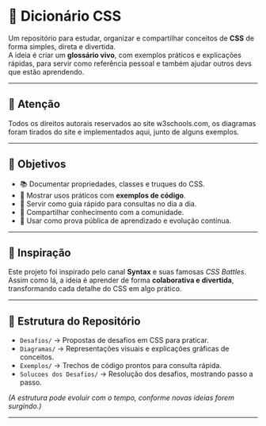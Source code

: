 # 📖 Dicionário CSS  

Um repositório para estudar, organizar e compartilhar conceitos de **CSS** de forma simples, direta e divertida.  
A ideia é criar um **glossário vivo**, com exemplos práticos e explicações rápidas, para servir como referência pessoal e também ajudar outros devs que estão aprendendo.

---

## 🔴 Atenção

Todos os direitos autorais reservados ao site w3schools.com, os diagramas foram tirados do site e implementados aqui, junto de alguns exemplos.

---

## 🚀 Objetivos
- 📚 Documentar propriedades, classes e truques do CSS.
- 🧩 Mostrar usos práticos com **exemplos de código**.
- 🧠 Servir como guia rápido para consultas no dia a dia.
- 🤝 Compartilhar conhecimento com a comunidade.
- 🎯 Usar como prova pública de aprendizado e evolução contínua.

---

## 🎨 Inspiração
Este projeto foi inspirado pelo canal **Syntax** e suas famosas *CSS Battles*.  
Assim como lá, a ideia é aprender de forma **colaborativa e divertida**, transformando cada detalhe do CSS em algo prático.

---

## 📂 Estrutura do Repositório
- `Desafios/` → Propostas de desafios em CSS para praticar.  
- `Diagramas/` → Representações visuais e explicações gráficas de conceitos.  
- `Exemplos/` → Trechos de código prontos para consulta rápida.  
- `Solucoes dos Desafios/` → Resolução dos desafios, mostrando passo a passo.  

*(A estrutura pode evoluir com o tempo, conforme novas ideias forem surgindo.)*

---